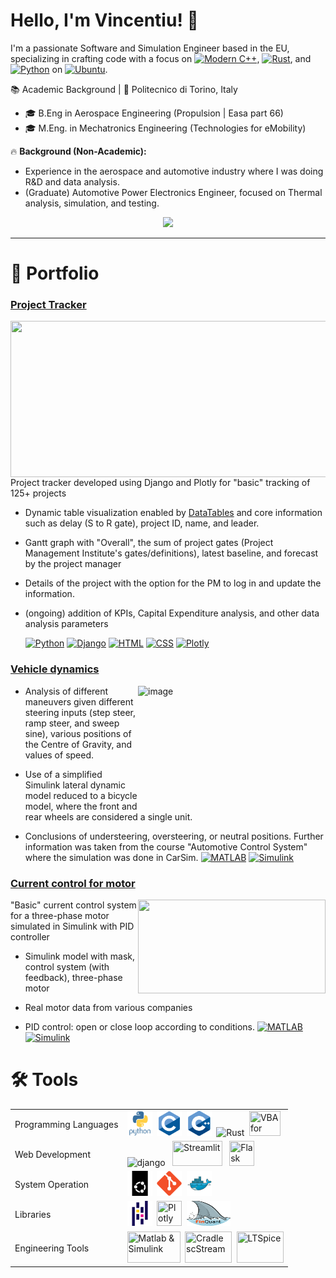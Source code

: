 # Hello, I'm Vincentiu! 👋

I'm a passionate Software and Simulation Engineer based in the EU, specializing in crafting code with a focus on [![Modern C++](https://img.shields.io/badge/Modern%20C%2B%2B-blue.svg)](https://en.cppreference.com/w/cpp/17), [![Rust](https://img.shields.io/badge/Rust-blue.svg)](https://www.rust-lang.org/), and [![Python](https://img.shields.io/badge/Python-blue.svg)](https://www.python.org/) on [![Ubuntu](https://img.shields.io/badge/Ubuntu-orange.svg)](https://ubuntu.com/).

📚 Academic Background | 📍 Politecnico di Torino, Italy

- 🎓 B.Eng in Aerospace Engineering (Propulsion | Easa part 66)
- 🎓 M.Eng. in Mechatronics Engineering (Technologies for eMobility)
 

:fire: **Background (Non-Academic):**
- Experience in the aerospace and automotive industry where I was doing R&D and data analysis.
- (Graduate) Automotive Power Electronics Engineer, focused on Thermal analysis, simulation, and testing.

<div align="center">
  <img src="https://github.com/itsVinM/itsVinM/assets/85823292/e459e80e-54a3-4f58-b7a3-e039d807c710" width="160" />
</div>

---

# 🚀 Portfolio

### [Project Tracker](https://github.com/itsVinM/Python_Project_Tracker)

<img src="https://github.com/itsVinM/Python_Project_Tracker/assets/85823292/246bc054-3d5f-4bc8-9688-2a9261a12788" align="right" width="600" height="250">
<p>
  Project tracker developed using Django and Plotly for "basic" tracking of 125+ projects
  
  - Dynamic table visualization enabled by [DataTables](https://datatables.net/index) and core information such as delay (S to R gate), project ID, name, and leader.
  - Gantt graph with "Overall", the sum of project gates (Project Management Institute's gates/definitions), latest baseline, and forecast by the project manager
  - Details of the project with the option for the PM to log in and update the information.
  - (ongoing) addition of KPIs, Capital Expenditure analysis, and other data analysis parameters

    [![Python](https://img.shields.io/badge/Python-blue.svg)](https://www.python.org/)
    [![Django](https://img.shields.io/badge/Django-darkgreen.svg)](https://docs.djangoproject.com/en/stable/)
    [![HTML](https://img.shields.io/badge/HTML5-darkgreen.svg)](https://developer.mozilla.org/en-US/docs/Web/Guide/HTML/HTML5)
    [![CSS](https://img.shields.io/badge/CSS3-darkgreen.svg)](https://developer.mozilla.org/en-US/docs/Web/CSS/CSS3)
    [![Plotly](https://img.shields.io/badge/Plotly-lightblue.svg)](https://plotly.com/python)
    
</p>


### [Vehicle dynamics](https://github.com/itsVinM/Basic_vehicle_dynamics)
<img width="300" height="200" alt="image"  src="https://github.com/itsVinM/Basic_vehicle_dynamics/assets/85823292/44d2a12d-4342-4331-b55f-5db80d760fb1" align="right">
<p>  
  
  - Analysis of different maneuvers given different steering inputs (step steer, ramp steer, and sweep sine), various positions of the Centre of Gravity, and values of speed. 
  
  - Use of a simplified Simulink lateral dynamic model reduced to a bicycle model, where the front and rear wheels are considered a single unit.

  - Conclusions of understeering, oversteering, or neutral positions. Further information was taken from the course "Automotive Control System" where the simulation was done in CarSim.
  [![MATLAB](https://img.shields.io/badge/MATLAB-orange.svg)](https://www.mathworks.com/products/matlab.html)
[![Simulink](https://img.shields.io/badge/Simulink-orange.svg)](https://www.mathworks.com/products/simulink.html)

</p>

### [Current control for motor](https://github.com/itsVinM/Basic_Current_Control_Motor)
<img width="300" height="150" src="https://github.com/itsVinM/itsVinM/assets/85823292/42388035-9611-450f-8b04-8667a34c1b25" align="right">
<p>
  "Basic" current control system for a three-phase motor simulated in Simulink with PID controller

  - Simulink model with mask, control system (with feedback), three-phase motor

  - Real motor data from various companies

  - PID control: open or close loop according to conditions.
[![MATLAB](https://img.shields.io/badge/MATLAB-orange.svg)](https://www.mathworks.com/products/matlab.html)
[![Simulink](https://img.shields.io/badge/Simulink-orange.svg)](https://www.mathworks.com/products/simulink.html)



</p>


# 🛠 Tools

  <table >
    <tr>
      <td>Programming Languages</td>
      <td>
        <img src="https://github.com/devicons/devicon/blob/master/icons/python/python-original-wordmark.svg" title="Python" alt="Python" width="40" height="40" />&nbsp;
        <img src="https://github.com/devicons/devicon/blob/master/icons/c/c-original.svg" title="C" alt="C++" width="40" height="40" />&nbsp;
        <img src="https://github.com/devicons/devicon/blob/master/icons/cplusplus/cplusplus-original.svg" title="Modern C++" alt="C++" width="40" height="40" />&nbsp;
        <img src="https://www.wiresmithtech.com/wp-content/uploads/rust-logo-512x512-1.png" title="Rust" alt="Rust" width="40" height="40" />&nbsp;
        <img src="https://www.atlasformation.fr/atlas/wp-content/uploads/2017/01/logo-Excel-VBA.png" title="VBA for Excel" width="50" height="40" />&nbsp;
      </td>
    </tr>
    <tr>
      <td>Web Development</td>
      <td>
        <img src="https://vercel.com/_next/image?url=https%3A%2F%2Fimages.ctfassets.net%2Fe5382hct74si%2F76huO0U4LZC7JDYn9ATcua%2F7e73799e55400fa274d56bfd4b44caa2%2Fdjango.png&w=3840&q=75&dpl=dpl_33YXTrqqZy8SDU7JtvzPRSLkGJcE"
          title="Django" alt="django" width="50" height="40" /> &nbsp;
        <img src="https://images.datacamp.com/image/upload/v1640050215/image27_frqkzv.png" title="Streamlit" width="80" height="40" /> &nbsp;
        <img src="https://www.vectorlogo.zone/logos/pocoo_flask/pocoo_flask-icon.svg" title="Flask" width="40" height="40" />
      </td>
    </tr>
    <tr>
      <td>System Operation</td>
      <td>
        <img src="https://github.com/devicons/devicon/blob/master/icons/ubuntu/ubuntu-plain.svg" title="Ubuntu" alt="Ubuntu" width="40" height="40" />&nbsp;
        <img src="https://github.com/devicons/devicon/blob/master/icons/git/git-plain.svg" title="Git" width="40" height="40" />&nbsp;
        <img src="https://github.com/devicons/devicon/blob/v2.13.0/icons/docker/docker-original.svg" title="Docker" width="40" height="40" />
      </td>
    </tr>
    <tr>
      <td>Libraries</td>
      <td>
        <img src="https://github.com/devicons/devicon/blob/master/icons/pandas/pandas-original.svg" title="Numpy" width="40" height="40" />&nbsp;
        <img src="https://pbs.twimg.com/profile_images/1707801799267348480/xd7EdAjS_400x400.jpg" title="Plotly" width="40" height="40" />&nbsp;
        <img src="https://raw.githubusercontent.com/fmilthaler/finquant/master/images/finquant-logo.png" title="FinQuant" width="70" height="40" />
      </td>
    </tr>
    <tr>
      <td>Engineering Tools</td>
      <td>
        <img src="https://www.okan.edu.tr/uploads/c_1920x760/slider/matlab-simulink/mlsl-12062018.jpg" title="Matlab & Simulink" width="85" height="50" />&nbsp;
        <img src="https://simteq.co.za/wp-content/uploads/2020/05/Snipaste_2020-06-02_16-48-23.png" title="Cradle scStream" width="75" height="50" />&nbsp;
        <img src="https://img-blog.csdnimg.cn/img_convert/2a29382acdb69535906934f4b6630894.png" title="LTSpice" width="75" height="50" />
      </td>
    </tr>
  </table>

